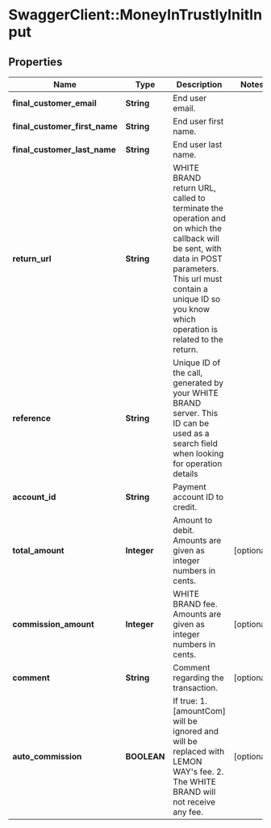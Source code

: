 # SwaggerClient::MoneyInTrustlyInitInput

## Properties
Name | Type | Description | Notes
------------ | ------------- | ------------- | -------------
**final_customer_email** | **String** | End user email. | 
**final_customer_first_name** | **String** | End user first name. | 
**final_customer_last_name** | **String** | End user last name. | 
**return_url** | **String** | WHITE BRAND return URL, called to terminate the operation and on which the callback will be sent, with data in POST parameters.  This url must contain a unique ID so you know which operation is related to the return. | 
**reference** | **String** | Unique ID of the call, generated by your WHITE BRAND server. This ID can be used as a search field when looking for operation details | 
**account_id** | **String** | Payment account ID to credit. | 
**total_amount** | **Integer** | Amount to debit.  Amounts are given as integer numbers in cents. | [optional] 
**commission_amount** | **Integer** | WHITE BRAND fee.  Amounts are given as integer numbers in cents. | [optional] 
**comment** | **String** | Comment regarding the transaction. | [optional] 
**auto_commission** | **BOOLEAN** | If true:  1. [amountCom] will be ignored and will be replaced with LEMON WAY&#39;s fee.  2. The WHITE BRAND will not receive any fee. | [optional] 


